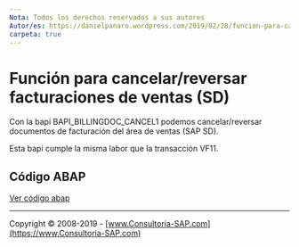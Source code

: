 ```yaml
---
Nota: Todos los derechos reservados a sus autores
Autor/es: https://danielpanaro.wordpress.com/2019/02/28/funcion-para-cancelar-reversar-facturaciones-de-ventas-sd/
carpeta: true
---
```


# Función para cancelar/reversar facturaciones de ventas (SD)

Con la bapi BAPI_BILLINGDOC_CANCEL1 podemos cancelar/reversar documentos de facturación del área de ventas (SAP SD).

Esta bapi cumple la misma labor que la transacción VF11.

## Código ABAP

[Ver código abap]()

***

Copyright © 2008-2019 - [www.Consultoria-SAP.com](https://www.Consultoria-SAP.com)
